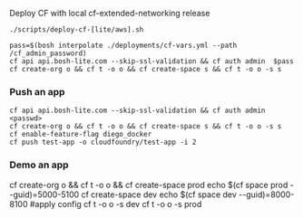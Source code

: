 Deploy CF with local cf-extended-networking release

```
./scripts/deploy-cf-[lite/aws].sh
```


```
pass=$(bosh interpolate ./deployments/cf-vars.yml --path /cf_admin_password)
cf api api.bosh-lite.com --skip-ssl-validation && cf auth admin  $pass
cf create-org o && cf t -o o && cf create-space s && cf t -o o -s s
```

### Push an app
```
cf api api.bosh-lite.com --skip-ssl-validation && cf auth admin  <passwd>
cf create-org o && cf t -o o && cf create-space s && cf t -o o -s s
cf enable-feature-flag diego_docker
cf push test-app -o cloudfoundry/test-app -i 2
```

### Demo an app

cf create-org o && cf t -o o &&
cf create-space prod
echo $(cf space prod --guid)=5000-5100
cf create-space dev
echo $(cf space dev --guid)=8000-8100
#apply config
cf t -o o -s dev
cf t -o o -s prod
